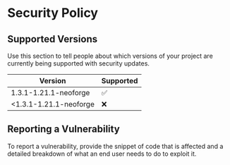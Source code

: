 # Security Policy

## Supported Versions

Use this section to tell people about which versions of your project are
currently being supported with security updates.

| Version                 | Supported          |
| ----------------------- | ------------------ |
| 1.3.1-1.21.1-neoforge   | :white_check_mark: |
| <1.3.1-1.21.1-neoforge  | :x:                |

## Reporting a Vulnerability

To report a vulnerability, provide the snippet of code that is affected and a detailed breakdown of what an end user needs to do to exploit it.
